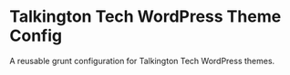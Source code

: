 # Talkington Tech WordPress Theme Config

A reusable grunt configuration for Talkington Tech WordPress themes.
